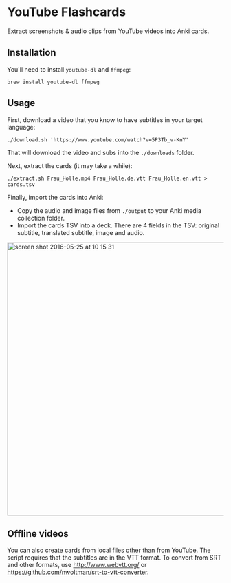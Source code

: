 # YouTube Flashcards

Extract screenshots & audio clips from YouTube videos into Anki cards.

## Installation
You'll need to install `youtube-dl` and `ffmpeg`:

```
brew install youtube-dl ffmpeg
```

## Usage
First, download a video that you know to have subtitles in your target language:

```
./download.sh 'https://www.youtube.com/watch?v=5P3Tb_v-KnY'
```

That will download the video and subs into the `./downloads` folder.

Next, extract the cards (it may take a while):

```
./extract.sh Frau_Holle.mp4 Frau_Holle.de.vtt Frau_Holle.en.vtt > cards.tsv
```

Finally, import the cards into Anki:
 * Copy the audio and image files from `./output` to your Anki media collection folder.
 * Import the cards TSV into a deck. There are 4 fields in the TSV: original subtitle, translated subtitle, image and audio.

<img width="635" alt="screen shot 2016-05-25 at 10 15 31" src="https://cloud.githubusercontent.com/assets/381895/15532887/455f63d6-2262-11e6-8533-8db8fad228a7.png">

## Offline videos
You can also create cards from local files other than from YouTube. The script requires that the subtitles are in the VTT format. To convert from SRT and other formats, use http://www.webvtt.org/ or https://github.com/nwoltman/srt-to-vtt-converter.
